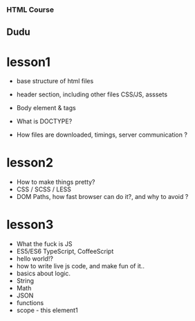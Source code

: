 ### HTML Course
## Dudu

# lesson1
- base structure of html files
- header section, including other files CSS/JS, asssets
- Body element  & tags

- What is DOCTYPE?
- How files are downloaded, timings, server communication ?

# lesson2
- How to make things pretty?
- CSS / SCSS / LESS 
- DOM Paths, how fast browser can do it?, and why to avoid ?

# lesson3
- What the fuck is JS
- ES5/ES6 TypeScript, CoffeeScript
- hello world!?
- how to write live js code, and make fun of it..
- basics about logic.
- String
- Math
- JSON
- functions
- scope - this element1
